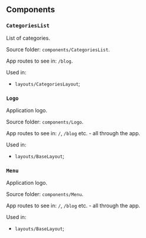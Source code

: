 
## Components

### `CategoriesList`
List of categories.

Source folder: `components/CategoriesList`.

App routes to see in: `/blog`.

Used in:
* `layouts/CategoriesLayout`;


### `Logo`
Application logo.

Source folder: `components/Logo`.

App routes to see in: `/`, `/blog` etc. - all through the app.

Used in:
* `layouts/BaseLayout`;


### `Menu`
Application logo.

Source folder: `components/Menu`.

App routes to see in: `/`, `/blog` etc. - all through the app.

Used in:
* `layouts/BaseLayout`;
